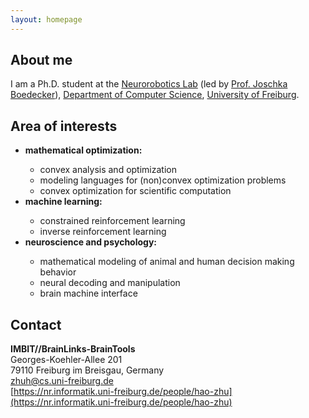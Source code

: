 ```yaml
---
layout: homepage
---
```


## About me

I am a Ph.D. student at the [Neurorobotics Lab](https://nr.informatik.uni-freiburg.de/welcome) (led by [Prof. Joschka Boedecker](https://nr.informatik.uni-freiburg.de/people/joschka-boedecker)), [Department of Computer Science](https://www.informatik.uni-freiburg.de/), [University of Freiburg](https://uni-freiburg.de/).

## Area of interests

<ul>
  <li><b>mathematical optimization:</b></li>
    <ul>
      <li>convex analysis and optimization</li>
      <li>modeling languages for (non)convex optimization problems</li>
      <li>convex optimization for scientific computation</li>
    </ul>
  <li><b>machine learning:</b></li>
    <ul>
      <li>constrained reinforcement learning</li>
      <li>inverse reinforcement learning</li>
    </ul>
  <li><b>neuroscience and psychology:</b></li>
    <ul>
      <li>mathematical modeling of animal and human decision making behavior</li>
      <li>neural decoding and manipulation</li>
      <li>brain machine interface</li>
    </ul>
</ul>

## Contact

**IMBIT//BrainLinks-BrainTools**  
Georges-Koehler-Allee 201  
79110 Freiburg im Breisgau, Germany  
[zhuh@cs.uni-freiburg.de](mailto:zhuh@cs.uni-freiburg.de)  
[https://nr.informatik.uni-freiburg.de/people/hao-zhu](https://nr.informatik.uni-freiburg.de/people/hao-zhu)
